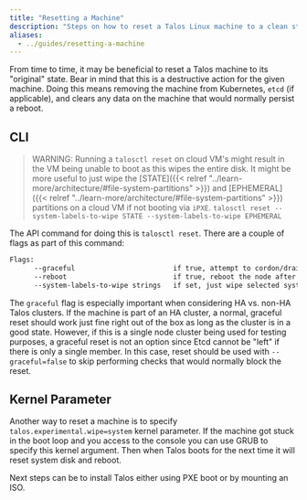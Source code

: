 ```yaml
---
title: "Resetting a Machine"
description: "Steps on how to reset a Talos Linux machine to a clean state."
aliases:
  - ../guides/resetting-a-machine
---
```


From time to time, it may be beneficial to reset a Talos machine to its "original" state.
Bear in mind that this is a destructive action for the given machine.
Doing this means removing the machine from Kubernetes, `etcd` (if applicable), and clears any data on the machine that would normally persist a reboot.

## CLI

> WARNING: Running a `talosctl reset` on cloud VM's might result in the VM being unable to boot as this wipes the entire disk.
It might be more useful to just wipe the [STATE]({{< relref "../learn-more/architecture/#file-system-partitions" >}}) and [EPHEMERAL]({{< relref "../learn-more/architecture/#file-system-partitions" >}}) partitions on a cloud VM if not booting via `iPXE`.
`talosctl reset --system-labels-to-wipe STATE --system-labels-to-wipe EPHEMERAL`

The API command for doing this is `talosctl reset`.
There are a couple of flags as part of this command:

```bash
Flags:
      --graceful                        if true, attempt to cordon/drain node and leave etcd (if applicable) (default true)
      --reboot                          if true, reboot the node after resetting instead of shutting down
      --system-labels-to-wipe strings   if set, just wipe selected system disk partitions by label but keep other partitions intact keep other partitions intact
```

The `graceful` flag is especially important when considering HA vs. non-HA Talos clusters.
If the machine is part of an HA cluster, a normal, graceful reset should work just fine right out of the box as long as the cluster is in a good state.
However, if this is a single node cluster being used for testing purposes, a graceful reset is not an option since Etcd cannot be "left" if there is only a single member.
In this case, reset should be used with `--graceful=false` to skip performing checks that would normally block the reset.

## Kernel Parameter

Another way to reset a machine is to specify `talos.experimental.wipe=system` kernel parameter.
If the machine got stuck in the boot loop and you access to the console you can use GRUB to specify this kernel argument.
Then when Talos boots for the next time it will reset system disk and reboot.

Next steps can be to install Talos either using PXE boot or by mounting an ISO.
